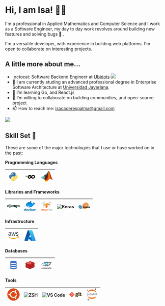 # Hi, I am Isa! 👋🏽



I'm a professional in Applied Mathematics and Computer Science and I work as a Software Engineer, my day to day work revolves around building new features and solving bugs 🐛 .  


I'm a versatile developer, with experience in building web platforms. I'm open to collaborate on interesting projects.
## A little more about me... 

- :octocat: Software Backend Engineer at [Ubidots](https://ubidots.com/) <img src="https://media.giphy.com/media/WUlplcMpOCEmTGBtBW/giphy.gif" width="30">
- 🔭 I am currently studing an advanced professional degree in Enterprise Software Architecture at [Universidad Javeriana](https://www.javeriana.edu.co/inicio).
- 🌱 I’m learning Go, and React.js
- 👯 I’m willing to collaborate on building communities, and open-source project
- 📫 How to reach me: isacacerespalma@gmail.com


<a href="https://www.linkedin.com/in/isabela-caceres-palma-270794194/"><img src="https://cdn2.iconfinder.com/data/icons/social-media-2285/512/1_Linkedin_unofficial_colored_svg-128.png" width="40"></a>

## Skill Set :muscle:

These are some of the major technologies that I use or have worked on in the past:

**Programming Languages**

<img title="Python" alt="Python" width="40px" src="https://raw.githubusercontent.com/github/explore/master/topics/python/python.png" />|<img title="Go" alt="Go" width="40px" src="https://raw.githubusercontent.com/github/explore/main/topics/go/go.png">|<img title="Matlab" alt="Matlab" width="40px" src="https://github.com/github/explore/blob/main/topics/matlab/matlab.png">
|--|--|--|

**Libraries and Frameworks**

<img title="Django" alt="Django" width="40px" src="https://raw.githubusercontent.com/github/explore/master/topics/django/django.png">|<img title="Docker" alt="Docker" width="40px" src="https://raw.githubusercontent.com/github/explore/master/topics/docker/docker.png">|<img title="TensorFlow" alt="TensorFlow" width="40px" src="https://raw.githubusercontent.com/github/explore/master/topics/tensorflow/tensorflow.png">|<img title="Keras" alt="Keras" width="40px" src="https://upload.wikimedia.org/wikipedia/commons/thumb/a/ae/Keras_logo.svg/240px-Keras_logo.svg.png">|<img title="Scikit-Learn" alt="Scikit Learn" width="40px" src="https://raw.githubusercontent.com/github/explore/master/topics/scikit-learn/scikit-learn.png">
|--|--|--|--|--|


**Infrastructure**

<img title="AWS" alt="AWS" width="40px" src="https://raw.githubusercontent.com/github/explore/main/topics/aws/aws.png">|<img title="Azure" alt="Azure" width="40px" src="https://github.com/github/explore/blob/main/topics/azure/azure.png">
|--|--|

**Databases**

<img title="SQL" alt="SQL" width="40px" src="https://raw.githubusercontent.com/github/explore/master/topics/sql/sql.png">|<img title="Redis" alt="Redis" width="40px" src="https://github.com/github/explore/blob/main/topics/redis/redis.png"> | <img title="Cassandra" alt="Cassandra" width="40px" src="https://github.com/github/explore/blob/main/topics/cassandra/cassandra.png">
|--|--|--|

**Tools**

<img title="Ubuntu" alt="Ubuntu" width="40px" src="https://raw.githubusercontent.com/github/explore/master/topics/ubuntu/ubuntu.png">|<img title="ZSH" alt="ZSH" width="40px" src="https://s3.amazonaws.com/ohmyzsh/oh-my-zsh-logo.png">|<img title="VS Code" alt="VS Code" width="40px" src="https://img.icons8.com/fluent/48/000000/visual-studio-code-2019.png">|<img title="git" alt="git" width="40px" src="https://raw.githubusercontent.com/github/explore/master/topics/git/git.png">|<img title="Jupyter Notebook" alt="Jupyter" width="40px" src="https://raw.githubusercontent.com/github/explore/master/topics/jupyter-notebook/jupyter-notebook.png">
|--|--|--|--|--|
<br>



